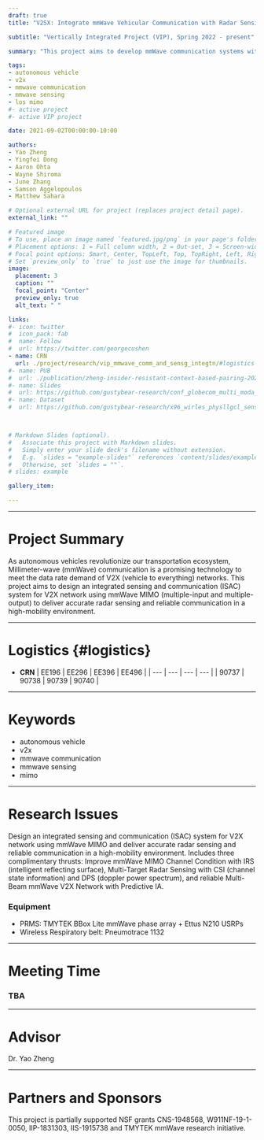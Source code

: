 ```yaml
---
draft: true
title: "V2SX: Integrate mmWave Vehicular Communication with Radar Sensing"

subtitle: "Vertically Integrated Project (VIP), Spring 2022 - present"

summary: "This project aims to develop mmWave communication systems with integrated radar sensing functionality to address the coexistence challenge between vehicular communication and automative radar sensors operating within the mmWave spectrum."

tags:
- autonomous vehicle
- v2x
- mmwave communication
- mmwave sensing
- los mimo
#- active project
#- active VIP project

date: 2021-09-02T00:00:00-10:00

authors:
- Yao Zheng
- Yingfei Dong
- Aaron Ohta
- Wayne Shiroma
- June Zhang
- Samson Aggelopoulos
- Matthew Sahara

# Optional external URL for project (replaces project detail page).
external_link: ""

# Featured image
# To use, place an image named `featured.jpg/png` in your page's folder.
# Placement options: 1 = Full column width, 2 = Out-set, 3 = Screen-width
# Focal point options: Smart, Center, TopLeft, Top, TopRight, Left, Right, BottomLeft, Bottom, BottomRight
# Set `preview_only` to `true` to just use the image for thumbnails.
image:
  placement: 3
  caption: ""
  focal_point: "Center"
  preview_only: true
  alt_text: " "

links:
#- icon: twitter
#  icon_pack: fab
#  name: Follow
#  url: https://twitter.com/georgecushen
- name: CRN
  url: ./project/research/vip_mmwave_comm_and_sensg_integtn/#logistics
#- name: PUB
#  url: ./publication/zheng-insider-resistant-context-based-pairing-2021/
#- name: Slides
#  url: https://github.com/gustybear-research/conf_globecom_multi_moda_dev_pair/raw/main/presentation/EE496%20Poster_%20SIENNA.pdf
#- name: Dataset
#  url: https://github.com/gustybear-research/x96_wirles_physllgcl_sensing



# Markdown Slides (optional).
#   Associate this project with Markdown slides.
#   Simply enter your slide deck's filename without extension.
#   E.g. `slides = "example-slides"` references `content/slides/example-slides.md`.
#   Otherwise, set `slides = ""`.
# slides: example

gallery_item:

---
```

***
# Project Summary
 As autonomous vehicles revolutionize our transportation ecosystem, Millimeter-wave (mmWave) communication is a promising technology to meet the data rate demand of V2X (vehicle to everything) networks. This project aims to design an integrated sensing and communication (ISAC) system for V2X network using mmWave MIMO (multiple-input and multiple-output) to deliver accurate radar sensing and reliable communication in a high-mobility environment. 

***
# Logistics {#logistics}
- **CRN**
| EE196 | EE296 | EE396 | EE496 |
| ---   | ---   | ---   | ---   |
| 90737 | 90738 | 90739 | 90740 |
 ***

# Keywords
- autonomous vehicle
- v2x
- mmwave communication
- mmwave sensing
- mimo

***

# Research Issues 
 Design an integrated sensing and communication (ISAC) system for V2X network using mmWave MIMO and deliver accurate radar sensing and reliable communication in a high-mobility environment. Includes three complimentary thrusts: Improve mmWave MIMO Channel Condition with IRS (intelligent reflecting surface), Multi-Target Radar Sensing with CSI (channel state information) and DPS (doppler power spectrum), and reliable Multi-Beam mmWave V2X Network with Predictive IA. 
 ### Equipment
 - PRMS: TMYTEK BBox Lite mmWave phase array + Ettus N210 USRPs
 - Wireless Respiratory belt: Pneumotrace 1132
 
***

# Meeting Time 
### TBA
***

# Advisor
Dr. Yao Zheng

***
# Partners and Sponsors
This project is partially supported NSF grants CNS-1948568, W911NF-19-1-0050, IIP-1831303, IIS-1915738 and TMYTEK mmWave research initiative.



[image]: https://github.com/gustybear-research/conf_globecom_multi_moda_dev_pair/raw/main/figures/website/IMG_3548.jpg
